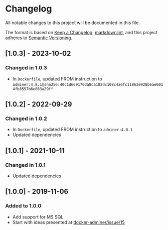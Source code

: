 # Changelog

All notable changes to this project will be documented in this file.

The format is based on [Keep a Changelog](https://keepachangelog.com/en/1.0.0/),
[markdownlint](https://dlaa.me/markdownlint/),
and this project adheres to [Semantic Versioning](https://semver.org/spec/v2.0.0.html).

## [1.0.3] - 2023-10-02

### Changed in 1.0.3

- In `Dockerfile`, updated FROM instruction to `adminer:4.8.1@sha256:40c1d6691703a8ca102dc108c4a6fc11863e928b6ae6014fb8557b6e083a29ff`

## [1.0.2] - 2022-09-29

### Changed in 1.0.2

- In `Dockerfile`, updated FROM instruction to `adminer:4.8.1`
- Updated dependencies

## [1.0.1] - 2021-10-11

### Changed in 1.0.1

- Updated dependencies

## [1.0.0] - 2019-11-06

### Added to 1.0.0

- Add support for MS SQL
- Start with ideas presented at [docker-adminer/issue/15](https://github.com/TimWolla/docker-adminer/issues/15)
